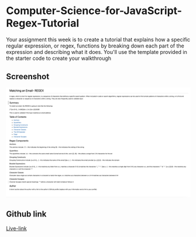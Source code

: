 # Computer-Science-for-JavaScript-Regex-Tutorial
Your assignment this week is to create a tutorial that explains how a specific regular expression, or regex, functions by breaking down each part of the expression and describing what it does. You'll use the template provided in the starter code to create your walkthrough

## Screenshot

![Webpage screenshot](screenshot.png)

## Github link
[Live-link](https://github.com/Christilato/Matching-An-Email-REGEX)